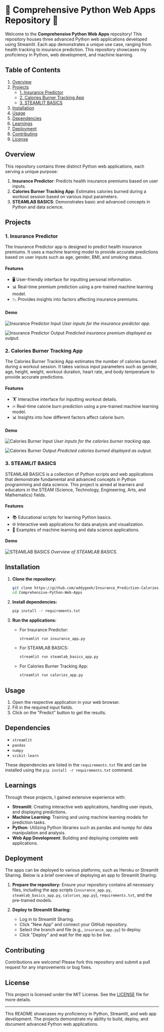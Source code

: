 # 🌟 Comprehensive Python Web Apps Repository 🌟

Welcome to the **Comprehensive Python Web Apps** repository! This repository houses three advanced Python web applications developed using Streamlit. Each app demonstrates a unique use case, ranging from health tracking to insurance prediction. This repository showcases my proficiency in Python, web development, and machine learning.

## Table of Contents

1. [Overview](#overview)
2. [Projects](#projects)
   - [1. Insurance Predictor](#1-insurance-predictor)
   - [2. Calories Burner Tracking App](#2-calories-burner-tracking-app)
   - [3. STEAMLIT BASICS](#3-steamlab-basics)
3. [Installation](#installation)
4. [Usage](#usage)
5. [Dependencies](#dependencies)
6. [Learnings](#learnings)
7. [Deployment](#deployment)
8. [Contributing](#contributing)
9. [License](#license)

## Overview

This repository contains three distinct Python web applications, each serving a unique purpose:

1. **Insurance Predictor**: Predicts health insurance premiums based on user inputs.
2. **Calories Burner Tracking App**: Estimates calories burned during a workout session based on various input parameters.
3. **STEAMLAB BASICS**: Demonstrates basic and advanced concepts in Python and data science.

## Projects

### 1. Insurance Predictor

The Insurance Predictor app is designed to predict health insurance premiums. It uses a machine learning model to provide accurate predictions based on user inputs such as age, gender, BMI, and smoking status.

#### Features
- 🖥️ User-friendly interface for inputting personal information.
- 📊 Real-time premium prediction using a pre-trained machine learning model.
- 📉 Provides insights into factors affecting insurance premiums.

#### Demo

![Insurance Predictor Input](Demo/01_Home_Page.png)
*User inputs for the insurance predictor app.*

![Insurance Predictor Output](Demo/03_Predicted_Insurance_Premium.png)
*Predicted insurance premium displayed as output.*

### 2. Calories Burner Tracking App

The Calories Burner Tracking App estimates the number of calories burned during a workout session. It takes various input parameters such as gender, age, height, weight, workout duration, heart rate, and body temperature to provide accurate predictions.

#### Features
- 🏋️ Interactive interface for inputting workout details.
- 🔥 Real-time calorie burn prediction using a pre-trained machine learning model.
- 📊 Insights into how different factors affect calorie burn.

#### Demo

![Calories Burner Input](Demo/Input.png)
*User inputs for the calories burner tracking app.*

![Calories Burner Output](Demo/Output.png)
*Predicted calories burned displayed as output.*

### 3. STEAMLIT BASICS

STEAMLAB BASICS is a collection of Python scripts and web applications that demonstrate fundamental and advanced concepts in Python programming and data science. This project is aimed at learners and educators in the STEAM (Science, Technology, Engineering, Arts, and Mathematics) fields.

#### Features
- 📚 Educational scripts for learning Python basics.
- 🌐 Interactive web applications for data analysis and visualization.
- 🤖 Examples of machine learning and data science applications.

#### Demo

![STEAMLAB BASICS](Demo/demo3.png)
*Overview of STEAMLAB BASICS.*

## Installation

1. **Clone the repository:**
   ```bash
   git clone https://github.com/addygeek/Insurance_Prediction-Calories_Tracking_Python_Web_App.git
   cd Comprehensive-Python-Web-Apps
   ```

2. **Install dependencies:**
   ```bash
   pip install -r requirements.txt
   ```

3. **Run the applications:**
   - For Insurance Predictor:
     ```bash
     streamlit run insurance_app.py
     ```
   - For STEAMLAB BASICS:
     ```bash
     streamlit run steamlab_basics_app.py
     ```
   - For Calories Burner Tracking App:
     ```bash
     streamlit run calories_app.py
     ```

## Usage

1. Open the respective application in your web browser.
2. Fill in the required input fields.
3. Click on the "Predict" button to get the results.

## Dependencies

- `streamlit`
- `pandas`
- `numpy`
- `scikit-learn`

These dependencies are listed in the `requirements.txt` file and can be installed using the `pip install -r requirements.txt` command.

## Learnings

Through these projects, I gained extensive experience with:

- **Streamlit**: Creating interactive web applications, handling user inputs, and displaying predictions.
- **Machine Learning**: Training and using machine learning models for prediction tasks.
- **Python**: Utilizing Python libraries such as pandas and numpy for data manipulation and analysis.
- **Web App Development**: Building and deploying complete web applications.

## Deployment

The apps can be deployed to various platforms, such as Heroku or Streamlit Sharing. Below is a brief overview of deploying an app to Streamlit Sharing:

1. **Prepare the repository:**
   Ensure your repository contains all necessary files, including the app scripts (`insurance_app.py`, `steamlab_basics_app.py`, `calories_app.py`), `requirements.txt`, and the pre-trained models.

2. **Deploy to Streamlit Sharing:**
   - Log in to Streamlit Sharing.
   - Click "New App" and connect your GitHub repository.
   - Select the branch and file (e.g., `insurance_app.py`) to deploy.
   - Click "Deploy" and wait for the app to be live.

## Contributing

Contributions are welcome! Please fork this repository and submit a pull request for any improvements or bug fixes.

## License

This project is licensed under the MIT License. See the [LICENSE](LICENSE) file for more details.

---

This README showcases my proficiency in Python, Streamlit, and web app development. The projects demonstrate my ability to build, deploy, and document advanced Python web applications.